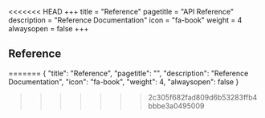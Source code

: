 <<<<<<< HEAD
+++
title = "Reference"
pagetitle = "API Reference"
description = "Reference Documentation"
icon = "fa-book"
weight = 4
alwaysopen = false
+++

## Reference



=======
{
  "title": "Reference",
  "pagetitle": "",
  "description": "Reference Documentation",
  "icon": "fa-book",
  "weight": 4,
  "alwaysopen": false
}
>>>>>>> 2c305f682fad809d6b53283ffb4bbbe3a0495009
